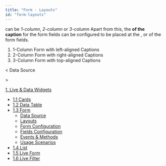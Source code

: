 ```yaml
---
title: "Form - Layouts"
id: "form-layouts"
---
```


can be _1-column_, _2-column_ or _3-column_ Apart from this, the **of the caption** for the form fields can be configured to be placed at the , or of the form fields.

1. 1-Column Form with left-aligned Captions
2. 2-Column Form with right-aligned Captions
3. 3-Column Form with top-aligned Captions

< Data Source

\>

[1\. Live & Data Widgets](/learn/app-development/widgets/widget-library/#data-live)

- [1.1 Cards](/learn/app-development/widgets/datalive/cards/)
- [1.2 Data Table](/learn/app-development/widgets/datalive/data-table/)
- [1.3 Form](/learn/app-development/widgets/datalive/form/)
    - [Data Source](/learn/app-development/widgets/datalive/form/form-data-source/)
    - [Layouts](/learn/app-development/widgets/datalive/form/form-layouts/)
    - [Form Configuration](/learn/app-development/widgets/datalive/form/form-configurations/)
    - [Fields Configuration](/learn/app-development/widgets/datalive/form/form-fields-configuration/)
    - [Events & Methods](/learn/app-development/widgets/datalive/form/form-events-methods/)
    - [Usage Scenarios](/learn/app-development/widgets/datalive/form/form-usage-scenarios/)
- [1.4 List](/learn/app-development/widgets/datalive/list/)
- [1.5 Live Form](/learn/app-development/widgets/datalive/live-form/)
- [1.6 Live Filter](/learn/app-development/widgets/datalive/live-filter/)
